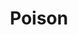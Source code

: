 ---
title: "Poison"
summary: "Hair / Glam Metal band from Mechanicsburg, Pennsylvania . Poison is well known success in the mid 1980s to early 1990s. A few iconic songs by Poison are ''Nothin' But a Good Time'' and ''Every Rose Has Its Thorn'', which both appeared on the album . Fan club: Matt Smith of was a member of Poison before they got signed."
image: "poison.jpg"
---